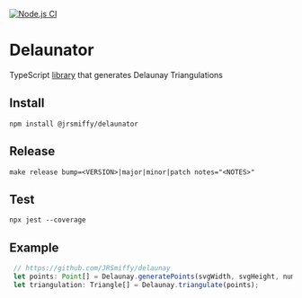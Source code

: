  [![Node.js CI](https://github.com/JRSmiffy/delaunator/actions/workflows/main.yaml/badge.svg)](https://github.com/JRSmiffy/delaunator/actions/workflows/main.yaml)
 
 # Delaunator
TypeScript [library](https://www.npmjs.com/package/@jrsmiffy/delaunator) that generates Delaunay Triangulations <br>

## Install
`npm install @jrsmiffy/delaunator`

## Release
`make release bump=<VERSION>|major|minor|patch notes="<NOTES>"`

## Test
`npx jest --coverage`

## Example
```typescript
 // https://github.com/JRSmiffy/delaunay
 let points: Point[] = Delaunay.generatePoints(svgWidth, svgHeight, numberOfPoints);
 let triangulation: Triangle[] = Delaunay.triangulate(points);
```
